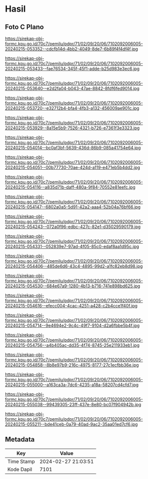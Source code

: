 # Hasil

## Foto C Plano

https://sirekap-obj-formc.kpu.go.id/70c7/pemilu/pdpr/71/02/09/20/06/7102092006005-20240215-053352--cdcfb14d-4bb2-4049-8de7-6b89f4f4df4f.jpg

https://sirekap-obj-formc.kpu.go.id/70c7/pemilu/pdpr/71/02/09/20/06/7102092006005-20240215-053433--fae76534-345f-45f1-adde-b25d983e3ec6.jpg

https://sirekap-obj-formc.kpu.go.id/70c7/pemilu/pdpr/71/02/09/20/06/7102092006005-20240215-053640--e2d2fa04-b043-47ae-8842-8fdf6fed9014.jpg

https://sirekap-obj-formc.kpu.go.id/70c7/pemilu/pdpr/71/02/09/20/06/7102092006005-20240215-053720--e32712b4-bfa4-4fb3-a132-456009ae901c.jpg

https://sirekap-obj-formc.kpu.go.id/70c7/pemilu/pdpr/71/02/09/20/06/7102092006005-20240215-053929--8a15e5b9-7526-4321-b726-e7361f3e3323.jpg

https://sirekap-obj-formc.kpu.go.id/70c7/pemilu/pdpr/71/02/09/20/06/7102092006005-20240215-054014--bc0af3bf-5639-436d-86b9-085a41754e64.jpg

https://sirekap-obj-formc.kpu.go.id/70c7/pemilu/pdpr/71/02/09/20/06/7102092006005-20240215-054051--00b77730-70ae-424d-a119-e471eb5b4dd2.jpg

https://sirekap-obj-formc.kpu.go.id/70c7/pemilu/pdpr/71/02/09/20/06/7102092006005-20240215-054116--a835d71b-daff-480a-9f84-70552e81eefc.jpg

https://sirekap-obj-formc.kpu.go.id/70c7/pemilu/pdpr/71/02/09/20/06/7102092006005-20240215-054147--6802a0a5-5d91-42a2-aaa4-52b04a76bf66.jpg

https://sirekap-obj-formc.kpu.go.id/70c7/pemilu/pdpr/71/02/09/20/06/7102092006005-20240215-054243--072a0f96-edbc-427c-82e1-d35029590179.jpg

https://sirekap-obj-formc.kpu.go.id/70c7/pemilu/pdpr/71/02/09/20/06/7102092006005-20240215-054331--052839e7-97ad-4f05-85c0-edaf8aa1d95c.jpg

https://sirekap-obj-formc.kpu.go.id/70c7/pemilu/pdpr/71/02/09/20/06/7102092006005-20240215-054406--485de6d6-43c4-4895-99d2-a1fc82eb8d98.jpg

https://sirekap-obj-formc.kpu.go.id/70c7/pemilu/pdpr/71/02/09/20/06/7102092006005-20240215-054530--684e67a9-1280-4b13-b716-741e898bd625.jpg

https://sirekap-obj-formc.kpu.go.id/70c7/pemilu/pdpr/71/02/09/20/06/7102092006005-20240215-054616--efecc004-4cac-4251-a428-c2b4cce1f40f.jpg

https://sirekap-obj-formc.kpu.go.id/70c7/pemilu/pdpr/71/02/09/20/06/7102092006005-20240215-054714--9e4694e2-9c4c-49f7-9104-d2a6fbbe5b4f.jpg

https://sirekap-obj-formc.kpu.go.id/70c7/pemilu/pdpr/71/02/09/20/06/7102092006005-20240215-054756--a4b405ac-dd35-4f74-8745-25e211933eb1.jpg

https://sirekap-obj-formc.kpu.go.id/70c7/pemilu/pdpr/71/02/09/20/06/7102092006005-20240215-054858--8b8e97b9-216c-4975-8177-27c1ecfbb36e.jpg

https://sirekap-obj-formc.kpu.go.id/70c7/pemilu/pdpr/71/02/09/20/06/7102092006005-20240215-055000--a163ca3a-7dc6-4235-a18a-58207cd4cfd7.jpg

https://sirekap-obj-formc.kpu.go.id/70c7/pemilu/pdpr/71/02/09/20/06/7102092006005-20240215-055038--99439305-23ff-437e-8e80-bc07f904942b.jpg

https://sirekap-obj-formc.kpu.go.id/70c7/pemilu/pdpr/71/02/09/20/06/7102092006005-20240215-055211--bde41ceb-0a79-40ad-9ac2-35aa01ed7cf6.jpg


## Metadata

| Key        | Value               |
| ---------- | ------------------- |
| Time Stamp | 2024-02-27 21:03:51 |
| Kode Dapil | 7101                |



